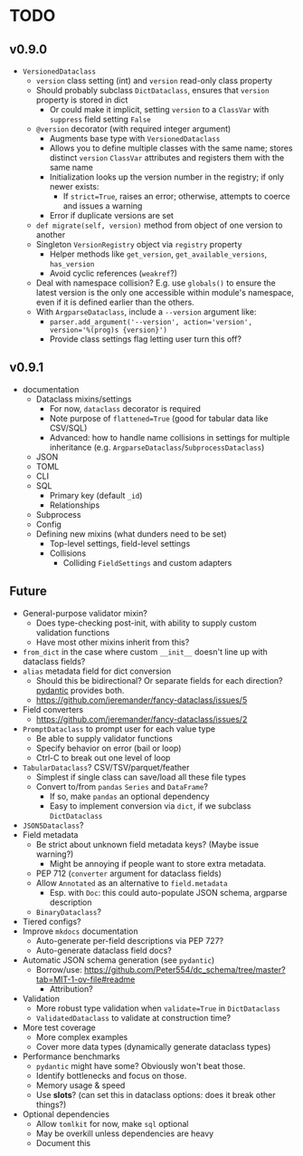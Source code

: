 <!-- markdownlint-disable MD034 -->

# TODO

## v0.9.0

- `VersionedDataclass`
  - `version` class setting (int) and `version` read-only class property
  - Should probably subclass `DictDataclass`, ensures that `version` property is stored in dict
    - Or could make it implicit, setting `version` to a `ClassVar` with `suppress` field setting `False`
  - `@version` decorator (with required integer argument)
    - Augments base type with `VersionedDataclass`
    - Allows you to define multiple classes with the same name; stores distinct `version` `ClassVar` attributes and registers them with the same name
    - Initialization looks up the version number in the registry; if only newer exists:
      - If `strict=True`, raises an error; otherwise, attempts to coerce and issues a warning
    - Error if duplicate versions are set
  - `def migrate(self, version)` method from object of one version to another
  - Singleton `VersionRegistry` object via `registry` property
    - Helper methods like `get_version`, `get_available_versions`, `has_version`
    - Avoid cyclic references (`weakref`?)
  - Deal with namespace collision? E.g. use `globals()` to ensure the latest version is the only one accessible within module's namespace, even if it is defined earlier than the others.
  - With `ArgparseDataclass`, include a `--version` argument like:
    - `parser.add_argument('--version', action='version', version='%(prog)s {version}')`
    - Provide class settings flag letting user turn this off?

## v0.9.1

- documentation
  - Dataclass mixins/settings
    - For now, `dataclass` decorator is required
    - Note purpose of `flattened=True` (good for tabular data like CSV/SQL)
    - Advanced: how to handle name collisions in settings for multiple inheritance (e.g. `ArgparseDataclass`/`SubprocessDataclass`)
  - JSON
  - TOML
  - CLI
  - SQL
    - Primary key (default `_id`)
    - Relationships
  - Subprocess
  - Config
  - Defining new mixins (what dunders need to be set)
    - Top-level settings, field-level settings
    - Collisions
      - Colliding `FieldSettings` and custom adapters

## Future

- General-purpose validator mixin?
  - Does type-checking post-init, with ability to supply custom validation functions
  - Have most other mixins inherit from this?
- `from_dict` in the case where custom `__init__` doesn't line up with dataclass fields?
- `alias` metadata field for dict conversion
  - Should this be bidirectional? Or separate fields for each direction? [pydantic](https://docs.pydantic.dev/latest/concepts/alias/) provides both.
  - https://github.com/jeremander/fancy-dataclass/issues/5
- Field converters
  - https://github.com/jeremander/fancy-dataclass/issues/2
- `PromptDataclass` to prompt user for each value type
  - Be able to supply validator functions
  - Specify behavior on error (bail or loop)
  - Ctrl-C to break out one level of loop
- `TabularDataclass`? CSV/TSV/parquet/feather
  - Simplest if single class can save/load all these file types
  - Convert to/from `pandas` `Series` and `DataFrame`?
    - If so, make `pandas` an optional dependency
    - Easy to implement conversion via `dict`, if we subclass `DictDataclass`
- `JSON5Dataclass`?
- Field metadata
  - Be strict about unknown field metadata keys? (Maybe issue warning?)
    - Might be annoying if people want to store extra metadata.
  - PEP 712 (`converter` argument for dataclass fields)
  - Allow `Annotated` as an alternative to `field.metadata`
    - Esp. with `Doc`: this could auto-populate JSON schema, argparse description
  - `BinaryDataclass`?
- Tiered configs?
- Improve `mkdocs` documentation
  - Auto-generate per-field descriptions via PEP 727?
  - Auto-generate dataclass field docs?
- Automatic JSON schema generation (see `pydantic`)
  - Borrow/use: https://github.com/Peter554/dc_schema/tree/master?tab=MIT-1-ov-file#readme
    - Attribution?
- Validation
  - More robust type validation when `validate=True` in `DictDataclass`
  - `ValidatedDataclass` to validate at construction time?
- More test coverage
  - More complex examples
  - Cover more data types (dynamically generate dataclass types)
- Performance benchmarks
  - `pydantic` might have some? Obviously won't beat those.
  - Identify bottlenecks and focus on those.
  - Memory usage & speed
  - Use __slots__? (can set this in dataclass options: does it break other things?)
- Optional dependencies
  - Allow `tomlkit` for now, make `sql` optional
  - May be overkill unless dependencies are heavy
  - Document this
